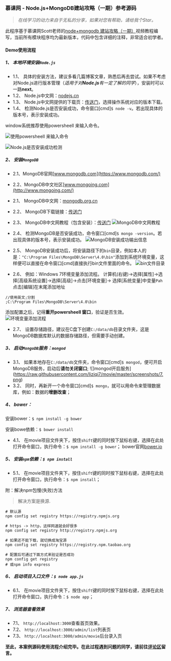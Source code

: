 ### 慕课网 - Node.js+MongoDB建站攻略（一期）参考源码

> *在线学习的动力来自于无私的分享，如果对您有帮助，请给我个Star。*

此程序基于慕课网Scott老师的[node+mongodb 建站攻略（一期）](http://www.imooc.com/learn/75)视频教程编写，当前所有模块程序均为最新版本，代码中包含详细的注释，非常适合初学者。

#### Demo使用流程
##### 1、 **本地环境安装`Node.js`**
* 1.1、 具体的安装方法，建议多看几篇博客文章，熟悉后再去尝试。如果不考虑对Node.js进行版本管理（_适用于对**Node.js**有一定了解的同学_），安装时可以一路**next**。
* 1.2、 Node.js中文网：[nodejs.cn](http://nodejs.cn/)
* 1.3、 Node.js中文网提供的下载页：[传送门](http://nodejs.cn/download/)，选择操作系统对应的版本下载。
* 1.4、 检测Node.js是否安装成功，命令窗口[cmd]`$ node -v`。若出现具体的版本号，表示安装成功。

window系统推荐使用powersheell 来输入命令。

![使用powersheell 来输入命令](https://raw.githubusercontent.com/liziqi7/movie/master/screenshots/1.png)

![Node.js是否安装成功检测](https://raw.githubusercontent.com/liziqi7/movie/master/screenshots/2.png)


##### 2、 **安装`MongoDB`**
* 2.1、MongoDB官网[www.mongodb.com](https://www.mongodb.com/)
* 2.2、MongoDB中文社区[www.mongoing.com](http://www.mongoing.com/)
* 2.1、 MongoDB中文网：[mongodb.org.cn](http://www.mongodb.org.cn/)
* 2.2、 MongoDB下载链接：[传送门](https://www.mongodb.com/download-center#atlas)
* 2.3、 MongoDB中文网教程（包含安装）：[传送门](http://www.mongodb.org.cn/tutorial/)
![MongoDB中文网教程](https://raw.githubusercontent.com/liziqi7/movie/master/screenshots/3.png)
* 2.4、 检测MongoDB是否安装成功，命令窗口[cmd]`$ mongo -version`。若出现具体的版本号，表示安装成功。
![MongoDB安装成功输出信息](https://raw.githubusercontent.com/liziqi7/movie/master/screenshots/4.png)

* 2.5、 MongoDB安装成功后，将安装路径下的`bin`目录，例如本人的是：`"C:\Program Files\MongoDB\Server\4.0\bin"`添加到系统环境变量，这样便可以直接在命令窗口[cmd]直接执行bin文件里面的命令。
![bin文件目录](https://raw.githubusercontent.com/liziqi7/movie/master/screenshots/5.png)
* 2.6、 例如：Windows 7环境变量添加流程。
计算机(右键)→选择[属性]→选择[高级系统设置]→选择[高级]→点击[环境变量]→ 选择[系统变量]中变量`Pah` 点击[编辑]在末尾添加地址
```
//使用英文;分割
;C:\Program Files\MongoDB\Server\4.0\bin
```
添加配置之后，记得**重开powersheell 窗口**，验证是否生效。
![环境变量添加流程](https://raw.githubusercontent.com/liziqi7/movie/master/screenshots/6.png)

* 2.7、 设置存储路径，建议在C盘下创建`C:/data/db`目录文件夹，这是MongoDB数据库默认的数据存储路径，但需要手动创建。

##### 3、 启动`MongoDB`服务：`mongod`
* 3.1、 如果本地存在`C:/data/db`文件夹，命令窗口[cmd]`$ mongod`，便可开启MongoDB服务，启动后**请勿关闭窗口**;
![]mongod开启服务](https://raw.githubusercontent.com/liziqi7/movie/master/screenshots/7.png)
* 3.2、 同时，再新开一个命令窗口[cmd]`$ mongo`，就可以用命令来管理数据库，例如：数据的**增删改查**；


##### 4、 bower：

安装bower：`$ npm install -g bower`

安装bowe依赖：`$ bower install`
* 4.1、 在movie项目文件夹下，按住`shift`键的同时按下鼠标右键，选择在此处打开命令窗口，执行命令：`$ npm install -g bower`；
bower官网[bower.io](https://bower.io/)


##### 5、 安装`npm`依赖：`$ npm install`
* 5.1、 在movie项目文件夹下，按住`shift`键的同时按下鼠标右键，选择在此处打开命令窗口，执行命令：`$ npm install`；

附：解决npm包慢(失败)方法
>解决方案是换源.
```
# 默认源
npm config set registry https://registry.npmjs.org

# https -> http，这样网速就会好很多
npm config set registry http://registry.npmjs.org 

# 如果还不能下载，就切换成淘宝源
npm config set registry https://registry.npm.taobao.org

# 配置后可通过下面方式来验证是否成功
npm config get registry
# 或npm info express

```


##### 6、 启动项目入口文件：`$ node app.js`
* 6.1、 在movie项目文件夹下，按住`shift`键的同时按下鼠标右键，选择在此处打开命令窗口，执行命令：`$ node app`；

##### 7、 浏览器查看效果
* 7.1、  `http://localhost:3000`查看首页效果。
* 7.2、  `http://localhost:3000/admin/list`列表页
* 7.3、  `http://localhost:3000/admin/movie`后台录入页

**至此，本案例源码使用流程介绍完毕。在此过程遇到问题的同学，请前往[评论区](https://github.com/liziqi7/movie/issues/)留言。**
